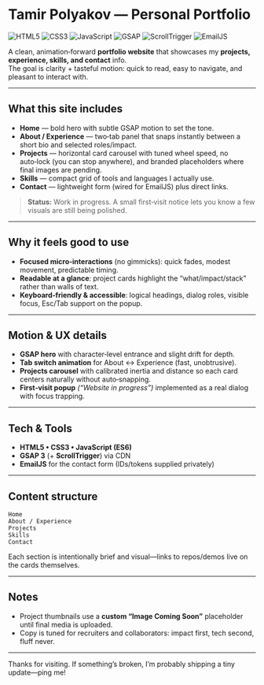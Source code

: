 # Tamir Polyakov — Personal Portfolio

![HTML5](https://img.shields.io/badge/HTML5-E34F26?logo=html5&logoColor=white) ![CSS3](https://img.shields.io/badge/CSS3-1572B6?logo=css3&logoColor=white) ![JavaScript](https://img.shields.io/badge/JavaScript-F7DF1E?logo=javascript&logoColor=000) ![GSAP](https://img.shields.io/badge/GSAP-88CE02?logo=greensock&logoColor=000) ![ScrollTrigger](https://img.shields.io/badge/ScrollTrigger-3.12-0ABAB5) ![EmailJS](https://img.shields.io/badge/EmailJS-Contact-4B9CD3)

A clean, animation‑forward **portfolio website** that showcases my **projects, experience, skills, and contact** info.  
The goal is clarity + tasteful motion: quick to read, easy to navigate, and pleasant to interact with.

---

## What this site includes

- **Home** — bold hero with subtle GSAP motion to set the tone.
- **About / Experience** — two‑tab panel that snaps instantly between a short bio and selected roles/impact.
- **Projects** — horizontal card carousel with tuned wheel speed, no auto‑lock (you can stop anywhere), and branded placeholders where final images are pending.
- **Skills** — compact grid of tools and languages I actually use.
- **Contact** — lightweight form (wired for EmailJS) plus direct links.

> **Status:** Work in progress. A small first‑visit notice lets you know a few visuals are still being polished.

---

## Why it feels good to use

- **Focused micro‑interactions** (no gimmicks): quick fades, modest movement, predictable timing.
- **Readable at a glance**: project cards highlight the “what/impact/stack” rather than walls of text.
- **Keyboard‑friendly & accessible**: logical headings, dialog roles, visible focus, Esc/Tab support on the popup.

---

## Motion & UX details

- **GSAP hero** with character‑level entrance and slight drift for depth.
- **Tab switch animation** for About ↔ Experience (fast, unobtrusive).
- **Projects carousel** with calibrated inertia and distance so each card centers naturally without auto‑snapping.
- **First‑visit popup** _(“Website in progress”)_ implemented as a real dialog with focus trapping.

---

## Tech & Tools

- **HTML5 • CSS3 • JavaScript (ES6)**
- **GSAP 3** (+ **ScrollTrigger**) via CDN
- **EmailJS** for the contact form (IDs/tokens supplied privately)

---

## Content structure

```
Home
About / Experience
Projects
Skills
Contact
```

Each section is intentionally brief and visual—links to repos/demos live on the cards themselves.

---

## Notes

- Project thumbnails use a **custom “Image Coming Soon”** placeholder until final media is uploaded.
- Copy is tuned for recruiters and collaborators: impact first, tech second, fluff never.

---

Thanks for visiting. If something’s broken, I’m probably shipping a tiny update—ping me!
